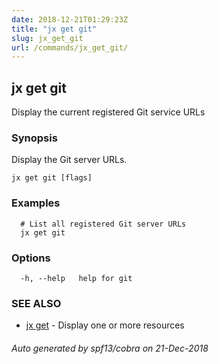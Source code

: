 ```yaml
---
date: 2018-12-21T01:29:23Z
title: "jx get git"
slug: jx_get_git
url: /commands/jx_get_git/
---
```

## jx get git

Display the current registered Git service URLs

### Synopsis

Display the Git server URLs.

```
jx get git [flags]
```

### Examples

```
  # List all registered Git server URLs
  jx get git
```

### Options

```
  -h, --help   help for git
```

### SEE ALSO

* [jx get](/commands/jx_get/)	 - Display one or more resources

###### Auto generated by spf13/cobra on 21-Dec-2018
